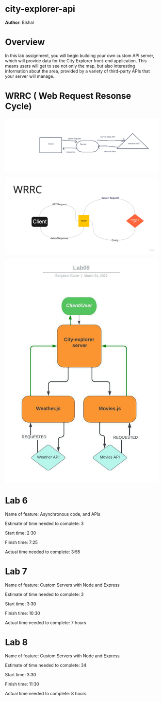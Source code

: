 # city-explorer-api

**Author**: Bishal 

# Overview

In this lab assignment, you will begin building your own custom API server, which will provide data for the City Explorer front-end application. This means users will get to see not only the map, but also interesting information about the area, provided by a variety of third-party APIs that your server will manage.

# WRRC ( Web Request Resonse Cycle)


![](img/WRRC.png)

![](img/wireframe.jpg)

![](img/Lab09.png)



# Lab 6
Name of feature: Asynchronous code, and APIs

Estimate of time needed to complete: 3

Start time: 2:30

Finish time: 7:25

Actual time needed to complete: 3:55

# Lab 7

Name of feature: Custom Servers with Node and Express

Estimate of time needed to complete: 3

Start time: 3:30

Finish time: 10:30

Actual time needed to complete: 7 hours

# Lab 8

Name of feature: Custom Servers with Node and Express

Estimate of time needed to complete: 34

Start time: 3:30

Finish time: 11:30

Actual time needed to complete: 8 hours

